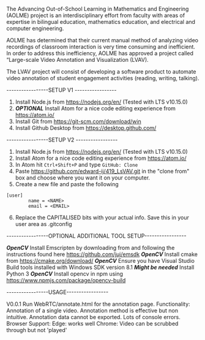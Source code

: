 The Advancing Out-of-School Learning in Mathematics and Engineering (AOLME) project is an interdisciplinary effort from faculty with areas of expertise in bilingual education, mathematics education, and electrical and computer engineering.

AOLME has determined that their current manual method of analyzing video recordings of classroom interaction is very time consuming and inefficient. In order to address this inefficiency, AOLME has approved a project called “Large-scale Video Annotation and Visualization (LVAV).

The LVAV project will consist of developing a software product to automate video annotation of student engagement activities (reading, writing, talking).

-----------------SETUP V1 -----------------

1) Install Node.js from https://nodejs.org/en/ (Tested with LTS v10.15.0)
2) ***OPTIONAL*** Install Atom for a nice code editing experience from https://atom.io/
3) Install Git from https://git-scm.com/download/win
4) Install Github Desktop from https://desktop.github.com/

-----------------SETUP V2 -----------------

1) Install Node.js from https://nodejs.org/en/ (Tested with LTS v10.15.0)
2) Install Atom for a nice code editing experience from https://atom.io/
3) In Atom hit `Ctrl+Shift+P` and type `GitHub: Clone`
4) Paste https://github.com/edward-ij/419_LsVAV.git in the "clone from" box and choose where you want it on your computer.
5) Create a new file and paste the following
```
[user]
        name = <NAME>
        email = <EMAIL>
```
6) Replace the CAPITALISED bits with your actual info. Save this in your user area as .gitconfig

-----------------OPTIONAL ADDITIONAL TOOL SETUP-----------------

***OpenCV*** Install Emscripten by downloading from and following the instructions found here https://github.com/juj/emsdk
***OpenCV*** Install cmake from https://cmake.org/download/
***OpenCV*** Ensure you have Visual Studio Build tools installed with Windows SDK version 8.1
***Might be needed*** Install Python 3
***OpenCV*** Install opencv in npm using https://www.npmjs.com/package/opencv-build

-----------------USAGE-----------------

V0.0.1  Run WebRTC/annotate.html for the annotation page.
        Functionality:  Annotation of a single video.
                        Annotation method is effective but non intuitive.
                        Annotation data cannot be exported.
                        Lots of console errors.
                        Browser Support:
                        Edge: works well
                        Chrome: Video can be scrubbed through but not 'played'
